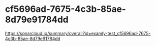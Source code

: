 # cf5696ad-7675-4c3b-85ae-8d79e91784dd
https://sonarcloud.io/summary/overall?id=examly-test_cf5696ad-7675-4c3b-85ae-8d79e91784dd
